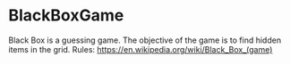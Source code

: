 # BlackBoxGame
Black Box is a guessing game. The objective of the game is to find hidden items in the grid.
Rules: https://en.wikipedia.org/wiki/Black_Box_(game)
